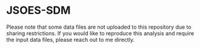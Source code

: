 # JSOES-SDM

Please note that some data files are not uploaded to this repository due to sharing restrictions. If you would like to reproduce this analysis and require the input data files, please reach out to me directly.
